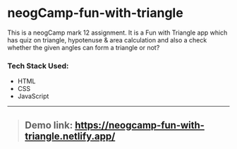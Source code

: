 # neogCamp-fun-with-triangle
This is a neogCamp mark 12 assignment. It is a Fun with Triangle app which has quiz on triangle, hypotenuse & area calculation and also a check whether the given angles can form a triangle or not?

### Tech Stack Used:
- HTML
- CSS
- JavaScript

---
> ## Demo link: https://neogcamp-fun-with-triangle.netlify.app/
